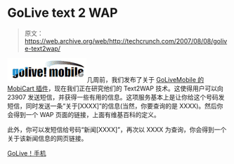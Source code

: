 # GoLive text 2 WAP

> 原文：<https://web.archive.org/web/http://techcrunch.com/2007/08/08/golive-text2wap/>

![golive.jpg](img/1ee01eb13f2f53fe4e4c362d80f197a4.png)几周前，我们发布了关于 [GoLiveMobile 的 MobiCart 插件](https://web.archive.org/web/20210118233746/http://mobilecrunch.com/2007/07/17/mobicart-plug-in-enables-mobilization-of-web-sites/)，现在我们正在研究他们的 Text2WAP 技术。这使得用户可以向 23907 发送短信，并获得一些有用的信息。这项服务基本上是让你给这个号码发短信，同时发送一条“关于[XXXX]”的信息(当然，你要查询的是 XXXX)。然后你会得到一个 WAP 页面的链接，上面有维基百科的定义。

此外，你可以发短信给号码“新闻[XXXX]”，再次以 XXXX 为查询，你会得到一个关于该新闻信息的网页链接。

[GoLive！手机](https://web.archive.org/web/20210118233746/http://golivemobile.com/)